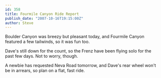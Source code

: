 ```yaml
---
id: 358
title: Fourmile Canyon Ride Report
publish_date: "2007-10-16T19:15:00Z"
author: Steve
---
```

Boulder Canyon was breezy but pleasant today, and Fourmile Canyon featured a few tailwinds, so it was fun too.

Dave's still down for the count, so the Frenz have been flying solo for the past few days. Not to worry, though.

A newbie has requested Neva Road tomorrow, and Dave's rear wheel won't be in arrears, so plan on a flat, fast ride.
